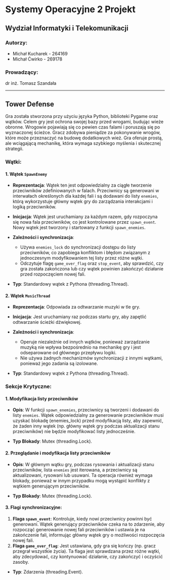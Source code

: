 # Systemy Operacyjne 2 Projekt

## Wydział Informatyki i Telekomunikacji

### Autorzy:
- Michał Kucharek - 264169
- Michał Ćwirko - 269178

### Prowadzący:
dr inż. Tomasz Szandała

---

## Tower Defense

Gra została stworzona przy użyciu języka Python, biblioteki Pygame oraz wątków. Celem gry jest ochrona swojej bazy przed wrogami, budując wieże obronne. Wrogowie pojawiają się co pewien czas falami i poruszają się po wyznaczonej ścieżce. Gracz zdobywa pieniądze za pokonywanie wrogów, które może przeznaczyć na budowę dodatkowych wież. Gra oferuje prostą, ale wciągającą mechanikę, która wymaga szybkiego myślenia i skutecznej strategii.

### Wątki:
#### 1. Wątek `SpawnEnemy`
- **Reprezentacja**: Wątek ten jest odpowiedzialny za ciągłe tworzenie przeciwników zdefiniowanych w falach. Przeciwnicy są generowani w interwałach określonych dla każdej fali i są dodawani do listy `enemies`, którą wykorzystuje główny wątek gry do zarządzania interakcjami i logiką przeciwników.

- **Inicjacja**: Wątek jest uruchamiany za każdym razem, gdy rozpoczyna się nowa fala przeciwników, co jest kontrolowane przez `spawn_event`. Nowy wątek jest tworzony i startowany z funkcji `spawn_enemies`.

- **Zależności i synchronizacja**:
  - Używa `enemies_lock` do synchronizacji dostępu do listy przeciwników, co zapobiega konfliktom i błędom związanym z jednoczesnym modyfikowaniem tej listy przez różne wątki.
  - Odczytuje flagę `game_over_flag` oraz `stop_event`, aby sprawdzić, czy gra została zakończona lub czy wątek powinien zakończyć działanie przed rozpoczęciem nowej fali.

- **Typ**: Standardowy wątek z Pythona (threading.Thread).

#### 2. Wątek `MusicThread`
- **Reprezentacja**: Odpowiada za odtwarzanie muzyki w tle gry.

- **Inicjacja**: Jest uruchamiany raz podczas startu gry, aby zapętlić odtwarzanie ścieżki dźwiękowej.

- **Zależności i synchronizacja**:
  - Operuje niezależnie od innych wątków, ponieważ zarządzanie muzyką nie wpływa bezpośrednio na mechanikę gry i jest odseparowane od głównego przepływu logiki.
  - Nie używa żadnych mechanizmów synchronizacji z innymi wątkami, ponieważ jego zadania są izolowane.

- **Typ**: Standardowy wątek z Pythona (threading.Thread).

### Sekcje Krytyczne:
#### 1. Modyfikacja listy przeciwników
- **Opis**: W funkcji `spawn_enemies`, przeciwnicy są tworzeni i dodawani do listy `enemies`. Wątek odpowiedzialny za generowanie przeciwników musi uzyskać blokadę (enemies_lock) przed modyfikacją listy, aby zapewnić, że żaden inny wątek (np. główny wątek gry podczas aktualizacji stanu przeciwników) nie będzie modyfikować listy jednocześnie.

- **Typ Blokady**: Mutex (threading.Lock).

#### 2. Przeglądanie i modyfikacja listy przeciwników
- **Opis**: W głównym wątku gry, podczas rysowania i aktualizacji stanu przeciwników, lista `enemies` jest iterowana, a przeciwnicy są aktualizowani, rysowani lub usuwani. Ta operacja również wymaga blokady, ponieważ w innym przypadku mogą wystąpić konflikty z wątkiem generującym przeciwników.

- **Typ Blokady**: Mutex (threading.Lock).

#### 3. Flagi synchronizacyjne:
 1. **Flaga `spawn_event`**: Kontroluje, kiedy nowi przeciwnicy powinni być generowani. Wątek generujący przeciwników czeka na to zdarzenie, aby rozpocząć generowanie nowej fali przeciwników i ustawia je na zakończenie fali, informując główny wątek gry o możliwości rozpoczęcia nowej fali.
  2. **Flaga `game_over_flag`**: Jest ustawiana, gdy gra się kończy (np. gracz przegrał wszystkie życia). Ta flaga jest sprawdzana przez różne wątki, aby zdecydować, czy kontynuować działanie, czy zakończyć i oczyścić zasoby.

- **Typ**: Zdarzenia (threading.Event).
